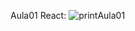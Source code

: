 Aula01 React:
![printAula01](https://github.com/user-attachments/assets/429c3c03-4acf-4660-874f-a5ac7e18ba25)
